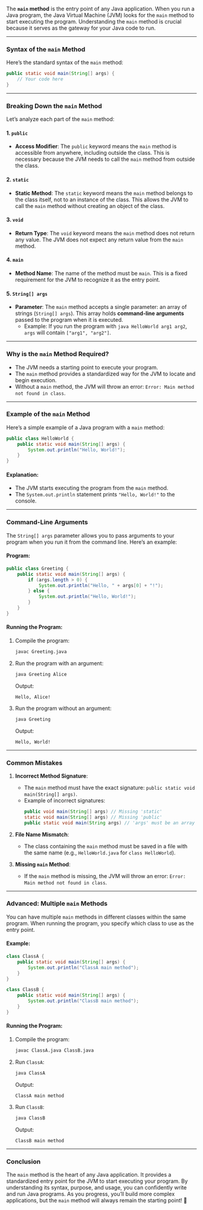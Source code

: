 The **`main` method** is the entry point of any Java application. When you run a Java program, the Java Virtual Machine (JVM) looks for the `main` method to start executing the program. Understanding the `main` method is crucial because it serves as the gateway for your Java code to run.

---

### **Syntax of the `main` Method**
Here’s the standard syntax of the `main` method:
```java
public static void main(String[] args) {
    // Your code here
}
```

---

### **Breaking Down the `main` Method**
Let’s analyze each part of the `main` method:

#### **1. `public`**
- **Access Modifier**: The `public` keyword means the `main` method is accessible from anywhere, including outside the class. This is necessary because the JVM needs to call the `main` method from outside the class.

#### **2. `static`**
- **Static Method**: The `static` keyword means the `main` method belongs to the class itself, not to an instance of the class. This allows the JVM to call the `main` method without creating an object of the class.

#### **3. `void`**
- **Return Type**: The `void` keyword means the `main` method does not return any value. The JVM does not expect any return value from the `main` method.

#### **4. `main`**
- **Method Name**: The name of the method must be `main`. This is a fixed requirement for the JVM to recognize it as the entry point.

#### **5. `String[] args`**
- **Parameter**: The `main` method accepts a single parameter: an array of strings (`String[] args`). This array holds **command-line arguments** passed to the program when it is executed.
  - Example: If you run the program with `java HelloWorld arg1 arg2`, `args` will contain `["arg1", "arg2"]`.

---

### **Why is the `main` Method Required?**
- The JVM needs a starting point to execute your program.
- The `main` method provides a standardized way for the JVM to locate and begin execution.
- Without a `main` method, the JVM will throw an error: `Error: Main method not found in class`.

---

### **Example of the `main` Method**
Here’s a simple example of a Java program with a `main` method:
```java
public class HelloWorld {
    public static void main(String[] args) {
        System.out.println("Hello, World!");
    }
}
```

#### **Explanation**:
- The JVM starts executing the program from the `main` method.
- The `System.out.println` statement prints `"Hello, World!"` to the console.

---

### **Command-Line Arguments**
The `String[] args` parameter allows you to pass arguments to your program when you run it from the command line. Here’s an example:

#### **Program**:
```java
public class Greeting {
    public static void main(String[] args) {
        if (args.length > 0) {
            System.out.println("Hello, " + args[0] + "!");
        } else {
            System.out.println("Hello, World!");
        }
    }
}
```

#### **Running the Program**:
1. Compile the program:
   ```bash
   javac Greeting.java
   ```
2. Run the program with an argument:
   ```bash
   java Greeting Alice
   ```
   Output:
   ```
   Hello, Alice!
   ```
3. Run the program without an argument:
   ```bash
   java Greeting
   ```
   Output:
   ```
   Hello, World!
   ```

---

### **Common Mistakes**
1. **Incorrect Method Signature**:
   - The `main` method must have the exact signature: `public static void main(String[] args)`.
   - Example of incorrect signatures:
     ```java
     public void main(String[] args) // Missing 'static'
     static void main(String[] args) // Missing 'public'
     public static void main(String args) // 'args' must be an array
     ```

2. **File Name Mismatch**:
   - The class containing the `main` method must be saved in a file with the same name (e.g., `HelloWorld.java` for `class HelloWorld`).

3. **Missing `main` Method**:
   - If the `main` method is missing, the JVM will throw an error: `Error: Main method not found in class`.

---

### **Advanced: Multiple `main` Methods**
You can have multiple `main` methods in different classes within the same program. When running the program, you specify which class to use as the entry point.

#### **Example**:
```java
class ClassA {
    public static void main(String[] args) {
        System.out.println("ClassA main method");
    }
}

class ClassB {
    public static void main(String[] args) {
        System.out.println("ClassB main method");
    }
}
```

#### **Running the Program**:
1. Compile the program:
   ```bash
   javac ClassA.java ClassB.java
   ```
2. Run `ClassA`:
   ```bash
   java ClassA
   ```
   Output:
   ```
   ClassA main method
   ```
3. Run `ClassB`:
   ```bash
   java ClassB
   ```
   Output:
   ```
   ClassB main method
   ```

---

### **Conclusion**
The `main` method is the heart of any Java application. It provides a standardized entry point for the JVM to start executing your program. By understanding its syntax, purpose, and usage, you can confidently write and run Java programs. As you progress, you’ll build more complex applications, but the `main` method will always remain the starting point! 🚀
